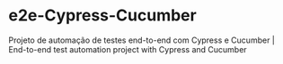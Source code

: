 # e2e-Cypress-Cucumber
Projeto de automação de testes end-to-end com Cypress e Cucumber |  End-to-end test automation project with Cypress and Cucumber
